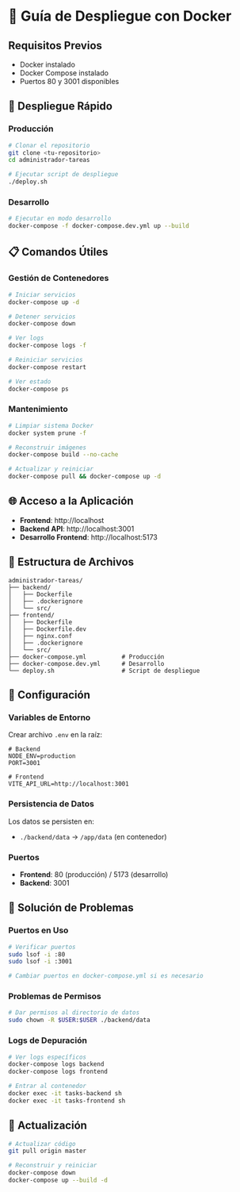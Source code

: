 # 🐳 Guía de Despliegue con Docker

## Requisitos Previos

- Docker instalado
- Docker Compose instalado
- Puertos 80 y 3001 disponibles

## 🚀 Despliegue Rápido

### Producción

```bash
# Clonar el repositorio
git clone <tu-repositorio>
cd administrador-tareas

# Ejecutar script de despliegue
./deploy.sh
```

### Desarrollo

```bash
# Ejecutar en modo desarrollo
docker-compose -f docker-compose.dev.yml up --build
```

## 📋 Comandos Útiles

### Gestión de Contenedores

```bash
# Iniciar servicios
docker-compose up -d

# Detener servicios
docker-compose down

# Ver logs
docker-compose logs -f

# Reiniciar servicios
docker-compose restart

# Ver estado
docker-compose ps
```

### Mantenimiento

```bash
# Limpiar sistema Docker
docker system prune -f

# Reconstruir imágenes
docker-compose build --no-cache

# Actualizar y reiniciar
docker-compose pull && docker-compose up -d
```

## 🌐 Acceso a la Aplicación

- **Frontend**: http://localhost
- **Backend API**: http://localhost:3001
- **Desarrollo Frontend**: http://localhost:5173

## 📁 Estructura de Archivos

```
administrador-tareas/
├── backend/
│   ├── Dockerfile
│   ├── .dockerignore
│   └── src/
├── frontend/
│   ├── Dockerfile
│   ├── Dockerfile.dev
│   ├── nginx.conf
│   ├── .dockerignore
│   └── src/
├── docker-compose.yml          # Producción
├── docker-compose.dev.yml      # Desarrollo
└── deploy.sh                   # Script de despliegue
```

## 🔧 Configuración

### Variables de Entorno

Crear archivo `.env` en la raíz:

```env
# Backend
NODE_ENV=production
PORT=3001

# Frontend
VITE_API_URL=http://localhost:3001
```

### Persistencia de Datos

Los datos se persisten en:
- `./backend/data` → `/app/data` (en contenedor)

### Puertos

- **Frontend**: 80 (producción) / 5173 (desarrollo)
- **Backend**: 3001

## 🐛 Solución de Problemas

### Puertos en Uso

```bash
# Verificar puertos
sudo lsof -i :80
sudo lsof -i :3001

# Cambiar puertos en docker-compose.yml si es necesario
```

### Problemas de Permisos

```bash
# Dar permisos al directorio de datos
sudo chown -R $USER:$USER ./backend/data
```

### Logs de Depuración

```bash
# Ver logs específicos
docker-compose logs backend
docker-compose logs frontend

# Entrar al contenedor
docker exec -it tasks-backend sh
docker exec -it tasks-frontend sh
```

## 🔄 Actualización

```bash
# Actualizar código
git pull origin master

# Reconstruir y reiniciar
docker-compose down
docker-compose up --build -d
```